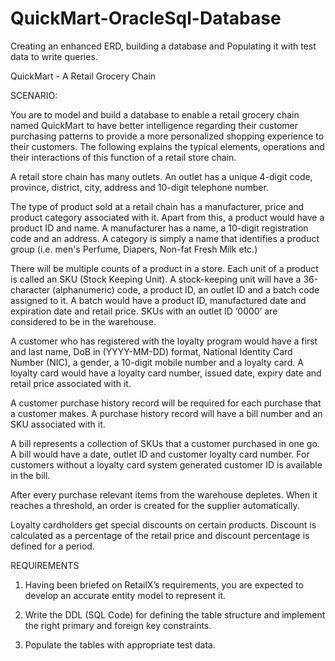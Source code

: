 # QuickMart-OracleSql-Database
Creating an enhanced ERD, building a database and Populating it with test data to write queries. 

QuickMart - A Retail Grocery Chain



SCENARIO:
 
You are to model and build a database to enable a retail grocery chain named QuickMart to have better intelligence regarding their customer purchasing patterns to provide a more personalized shopping experience to their customers. The following explains the typical elements, operations and their interactions of this function of a retail store chain.
 
A retail store chain has many outlets. An outlet has a unique 4-digit code, province, district, city, address and 10-digit telephone number.

The type of product sold at a retail chain has a manufacturer, price and product category associated with it. Apart from this, a product would have a product ID and name. A manufacturer has a name, a 10-digit registration code and an address. A category is simply a name that identifies a product group (i.e. men's Perfume, Diapers, Non-fat Fresh Milk etc.)

There will be multiple counts of a product in a store. Each unit of a product is called an SKU (Stock Keeping Unit). A stock-keeping unit will have a 36-character (alphanumeric) code, a product ID, an outlet ID and a batch code assigned to it. A batch would have a product ID, manufactured date and expiration date and retail price. SKUs with an outlet ID ‘0000’ are considered to be in the warehouse.

A customer who has registered with the loyalty program would have a first and last name, DoB in (YYYY-MM-DD) format, National Identity Card Number (NIC), a gender, a 10-digit mobile number and a loyalty card. A loyalty card would have a loyalty card number, issued date, expiry date and retail price associated with it.

A customer purchase history record will be required for each purchase that a customer makes. A purchase history record will have a bill number and an SKU associated with it.

A bill represents a collection of SKUs that a customer purchased in one go. A bill would have a date, outlet ID and customer loyalty card number. For customers without a loyalty card system generated customer ID is available in the bill.

After every purchase relevant items from the warehouse depletes. When it reaches a threshold, an order is created for the supplier automatically.

Loyalty cardholders get special discounts on certain products. Discount is calculated as a percentage of the retail price and discount percentage is defined for a period.
 



REQUIREMENTS
 

1. Having been briefed on RetailX’s requirements, you are expected to develop an accurate entity model to represent it.
 
2. Write the DDL (SQL Code) for defining the table structure and implement the right primary and foreign key constraints.
 
3. Populate the tables with appropriate test data.


